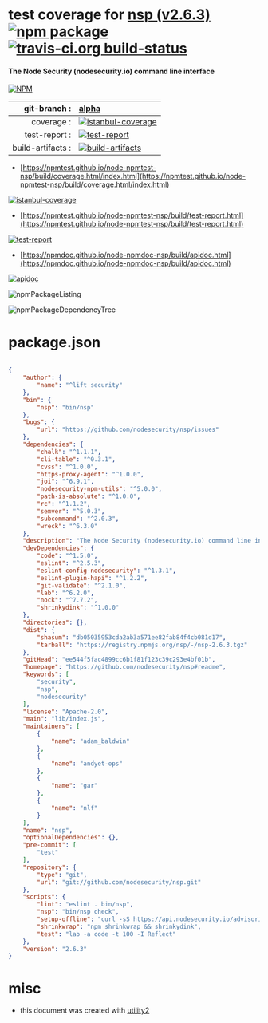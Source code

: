 # test coverage for  [nsp (v2.6.3)](https://github.com/nodesecurity/nsp#readme)  [![npm package](https://img.shields.io/npm/v/npmtest-nsp.svg?style=flat-square)](https://www.npmjs.org/package/npmtest-nsp) [![travis-ci.org build-status](https://api.travis-ci.org/npmtest/node-npmtest-nsp.svg)](https://travis-ci.org/npmtest/node-npmtest-nsp)
#### The Node Security (nodesecurity.io) command line interface

[![NPM](https://nodei.co/npm/nsp.png?downloads=true&downloadRank=true&stars=true)](https://www.npmjs.com/package/nsp)

| git-branch : | [alpha](https://github.com/npmtest/node-npmtest-nsp/tree/alpha)|
|--:|:--|
| coverage : | [![istanbul-coverage](https://npmtest.github.io/node-npmtest-nsp/build/coverage.badge.svg)](https://npmtest.github.io/node-npmtest-nsp/build/coverage.html/index.html)|
| test-report : | [![test-report](https://npmtest.github.io/node-npmtest-nsp/build/test-report.badge.svg)](https://npmtest.github.io/node-npmtest-nsp/build/test-report.html)|
| build-artifacts : | [![build-artifacts](https://npmtest.github.io/node-npmtest-nsp/glyphicons_144_folder_open.png)](https://github.com/npmtest/node-npmtest-nsp/tree/gh-pages/build)|

- [https://npmtest.github.io/node-npmtest-nsp/build/coverage.html/index.html](https://npmtest.github.io/node-npmtest-nsp/build/coverage.html/index.html)

[![istanbul-coverage](https://npmtest.github.io/node-npmtest-nsp/build/screenCapture.buildCi.browser.%252Ftmp%252Fbuild%252Fcoverage.lib.html.png)](https://npmtest.github.io/node-npmtest-nsp/build/coverage.html/index.html)

- [https://npmtest.github.io/node-npmtest-nsp/build/test-report.html](https://npmtest.github.io/node-npmtest-nsp/build/test-report.html)

[![test-report](https://npmtest.github.io/node-npmtest-nsp/build/screenCapture.buildCi.browser.%252Ftmp%252Fbuild%252Ftest-report.html.png)](https://npmtest.github.io/node-npmtest-nsp/build/test-report.html)

- [https://npmdoc.github.io/node-npmdoc-nsp/build/apidoc.html](https://npmdoc.github.io/node-npmdoc-nsp/build/apidoc.html)

[![apidoc](https://npmdoc.github.io/node-npmdoc-nsp/build/screenCapture.buildCi.browser.%252Ftmp%252Fbuild%252Fapidoc.html.png)](https://npmdoc.github.io/node-npmdoc-nsp/build/apidoc.html)

![npmPackageListing](https://npmtest.github.io/node-npmtest-nsp/build/screenCapture.npmPackageListing.svg)

![npmPackageDependencyTree](https://npmtest.github.io/node-npmtest-nsp/build/screenCapture.npmPackageDependencyTree.svg)



# package.json

```json

{
    "author": {
        "name": "^lift security"
    },
    "bin": {
        "nsp": "bin/nsp"
    },
    "bugs": {
        "url": "https://github.com/nodesecurity/nsp/issues"
    },
    "dependencies": {
        "chalk": "^1.1.1",
        "cli-table": "^0.3.1",
        "cvss": "^1.0.0",
        "https-proxy-agent": "^1.0.0",
        "joi": "^6.9.1",
        "nodesecurity-npm-utils": "^5.0.0",
        "path-is-absolute": "^1.0.0",
        "rc": "^1.1.2",
        "semver": "^5.0.3",
        "subcommand": "^2.0.3",
        "wreck": "^6.3.0"
    },
    "description": "The Node Security (nodesecurity.io) command line interface",
    "devDependencies": {
        "code": "^1.5.0",
        "eslint": "^2.5.3",
        "eslint-config-nodesecurity": "^1.3.1",
        "eslint-plugin-hapi": "^1.2.2",
        "git-validate": "^2.1.0",
        "lab": "^6.2.0",
        "nock": "^7.7.2",
        "shrinkydink": "^1.0.0"
    },
    "directories": {},
    "dist": {
        "shasum": "db05035953cda2ab3a571ee82fab84f4cb081d17",
        "tarball": "https://registry.npmjs.org/nsp/-/nsp-2.6.3.tgz"
    },
    "gitHead": "ee544f5fac4899cc6b1f81f123c39c293e4bf01b",
    "homepage": "https://github.com/nodesecurity/nsp#readme",
    "keywords": [
        "security",
        "nsp",
        "nodesecurity"
    ],
    "license": "Apache-2.0",
    "main": "lib/index.js",
    "maintainers": [
        {
            "name": "adam_baldwin"
        },
        {
            "name": "andyet-ops"
        },
        {
            "name": "gar"
        },
        {
            "name": "nlf"
        }
    ],
    "name": "nsp",
    "optionalDependencies": {},
    "pre-commit": [
        "test"
    ],
    "repository": {
        "type": "git",
        "url": "git://github.com/nodesecurity/nsp.git"
    },
    "scripts": {
        "lint": "eslint . bin/nsp",
        "nsp": "bin/nsp check",
        "setup-offline": "curl -sS https://api.nodesecurity.io/advisories -o advisories.json",
        "shrinkwrap": "npm shrinkwrap && shrinkydink",
        "test": "lab -a code -t 100 -I Reflect"
    },
    "version": "2.6.3"
}
```



# misc
- this document was created with [utility2](https://github.com/kaizhu256/node-utility2)
